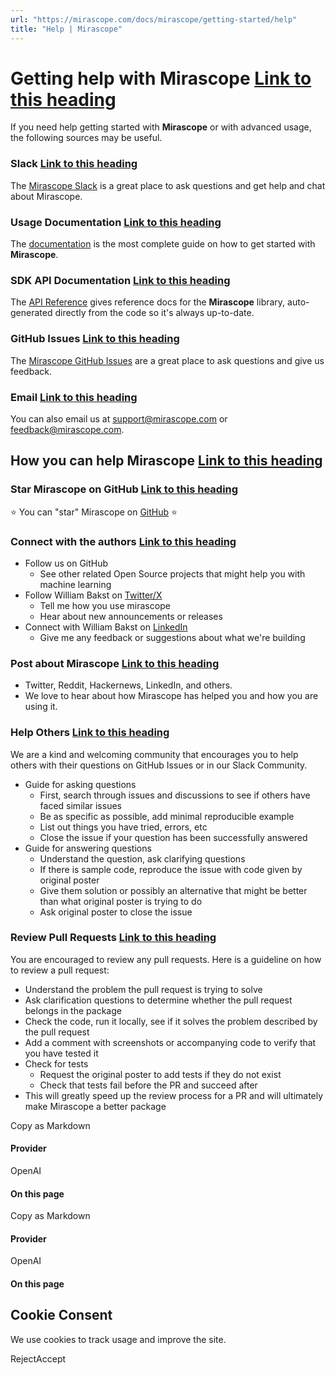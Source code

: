 ```yaml
---
url: "https://mirascope.com/docs/mirascope/getting-started/help"
title: "Help | Mirascope"
---
```


# Getting help with Mirascope [Link to this heading](https://mirascope.com/docs/mirascope/getting-started/help\#getting-help-with-mirascope)

If you need help getting started with **Mirascope** or with advanced usage, the following sources may be useful.

### Slack [Link to this heading](https://mirascope.com/docs/mirascope/getting-started/help\#slack)

The [Mirascope Slack](https://join.slack.com/t/mirascope-community/shared_invite/zt-2ilqhvmki-FB6LWluInUCkkjYD3oSjNA) is a great place to ask questions and get help and chat about Mirascope.

### Usage Documentation [Link to this heading](https://mirascope.com/docs/mirascope/getting-started/help\#usage-documentation)

The [documentation](https://mirascope.com/docs/mirascope) is the most complete guide on how to get started with **Mirascope**.

### SDK API Documentation [Link to this heading](https://mirascope.com/docs/mirascope/getting-started/help\#sdk-api-documentation)

The [API Reference](https://mirascope.com/docs/mirascope/api) gives reference docs for the **Mirascope** library, auto-generated directly from the code so it's always up-to-date.

### GitHub Issues [Link to this heading](https://mirascope.com/docs/mirascope/getting-started/help\#github-issues)

The [Mirascope GitHub Issues](https://github.com/Mirascope/mirascope/issues) are a great place to ask questions and give us feedback.

### Email [Link to this heading](https://mirascope.com/docs/mirascope/getting-started/help\#email)

You can also email us at [support@mirascope.com](mailto:support@mirascope.com) or [feedback@mirascope.com](mailto:feedback@mirascope.com).

## How you can help Mirascope [Link to this heading](https://mirascope.com/docs/mirascope/getting-started/help\#how-you-can-help-mirascope)

### Star Mirascope on GitHub [Link to this heading](https://mirascope.com/docs/mirascope/getting-started/help\#star-mirascope-on-github)

⭐️ You can "star" Mirascope on [GitHub](https://github.com/mirascope/mirascope) ⭐️

### Connect with the authors [Link to this heading](https://mirascope.com/docs/mirascope/getting-started/help\#connect-with-the-authors)

- Follow us on GitHub
  - See other related Open Source projects that might help you with machine learning
- Follow William Bakst on [Twitter/X](https://twitter.com/WilliamBakst)
  - Tell me how you use mirascope
  - Hear about new announcements or releases
- Connect with William Bakst on [LinkedIn](https://www.linkedin.com/in/wbakst/)
  - Give me any feedback or suggestions about what we're building

### Post about Mirascope [Link to this heading](https://mirascope.com/docs/mirascope/getting-started/help\#post-about-mirascope)

- Twitter, Reddit, Hackernews, LinkedIn, and others.
- We love to hear about how Mirascope has helped you and how you are using it.

### Help Others [Link to this heading](https://mirascope.com/docs/mirascope/getting-started/help\#help-others)

We are a kind and welcoming community that encourages you to help others with their questions on GitHub Issues or in our Slack Community.

- Guide for asking questions
  - First, search through issues and discussions to see if others have faced similar issues
  - Be as specific as possible, add minimal reproducible example
  - List out things you have tried, errors, etc
  - Close the issue if your question has been successfully answered
- Guide for answering questions
  - Understand the question, ask clarifying questions
  - If there is sample code, reproduce the issue with code given by original poster
  - Give them solution or possibly an alternative that might be better than what original poster is trying to do
  - Ask original poster to close the issue

### Review Pull Requests [Link to this heading](https://mirascope.com/docs/mirascope/getting-started/help\#review-pull-requests)

You are encouraged to review any pull requests. Here is a guideline on how to review a pull request:

- Understand the problem the pull request is trying to solve
- Ask clarification questions to determine whether the pull request belongs in the package
- Check the code, run it locally, see if it solves the problem described by the pull request
- Add a comment with screenshots or accompanying code to verify that you have tested it
- Check for tests
  - Request the original poster to add tests if they do not exist
  - Check that tests fail before the PR and succeed after
- This will greatly speed up the review process for a PR and will ultimately make Mirascope a better package

Copy as Markdown

#### Provider

OpenAI

#### On this page

Copy as Markdown

#### Provider

OpenAI

#### On this page

## Cookie Consent

We use cookies to track usage and improve the site.

RejectAccept